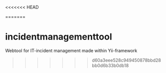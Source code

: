 <<<<<<< HEAD

=======
# incidentmanagementtool
Webtool for IT-incident management made within Yii-framework
>>>>>>> d60a3eee528c949450878bbd28bb0d6b33b0db18

